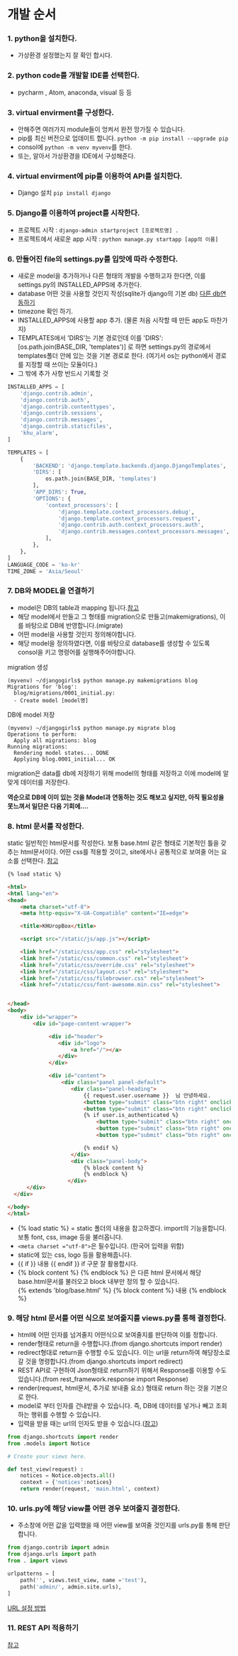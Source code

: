 # 개발 순서 

### 1. python을 설치한다.
  - 가상환경 설정했는지 잘 확인 합시다.
  
### 2. python code를 개발할 IDE를 선택한다.
  - pycharm , Atom, anaconda, visual 등 등
  
### 3. virtual envirment를 구성한다.
  - 안해주면 여러가지 module들이 엉켜서 완전 망가질 수 있습니다.
  - pip를 최신 버전으로 업데이트 합니다. `python -m pip install --upgrade pip`
  - consol에 `python -m venv myvenv`를 한다.
  - 또는, 알아서 가상환경을 IDE에서 구성해준다.
  
### 4. virtual envirment에 pip를 이용하여 API를 설치한다.
  - Django 설치 `pip install django`
  
### 5. Django를 이용하여 project를 시작한다.
  - 프로젝트 시작 : `django-admin startproject [프로젝트명] . `
  - 프로젝트에서 새로운 app 시작 : `python manage.py startapp [app의 이름]`
  
### 6. 만들어진 file의 settings.py를 입맛에 따라 수정한다.
  - 새로운 model을 추가하거나 다른 형태의 개발을 수행하고자 한다면, 이를 settings.py의 INSTALLED_APPS에 추가한다.
  - database 어떤 것을 사용할 것인지 작성(sqlite가 django의 기본 db) [다른 db연동하기](https://github.com/euidong/web-programing/blob/master/Python/Django/Mysql%EC%97%B0%EB%8F%99%ED%95%98%EA%B8%B0.md)
  - timezone 확인 하기.
  - INSTALLED_APPS에 사용할 app 추가. (물론 처음 시작할 때 만든 app도 마찬가지) 
  - TEMPLATES에서 'DIRS'는 기본 경로인데 이를 'DIRS': [os.path.join(BASE_DIR, 'templates')] 로 하면 settings.py의 경로에서 templates폴더 안에 있는 것을 기본 경로로 한다. (여기서 os는 python에서 경로를 지정할 때 쓰이는 모듈이다.)
  - 그 밖에 추가 사항 반드시 기록할 것
  
```python
INSTALLED_APPS = [
    'django.contrib.admin',
    'django.contrib.auth',
    'django.contrib.contenttypes',
    'django.contrib.sessions',
    'django.contrib.messages',
    'django.contrib.staticfiles',
    'khu_alarm',
]

TEMPLATES = [
    {
        'BACKEND': 'django.template.backends.django.DjangoTemplates',
        'DIRS': [
            os.path.join(BASE_DIR, 'templates')
        ],
        'APP_DIRS': True,
        'OPTIONS': {
            'context_processors': [
                'django.template.context_processors.debug',
                'django.template.context_processors.request',
                'django.contrib.auth.context_processors.auth',
                'django.contrib.messages.context_processors.messages',
            ],
        },
    },
]    
LANGUAGE_CODE = 'ko-kr'
TIME_ZONE = 'Asia/Seoul'
```

### 7. DB와 MODEL을 연결하기
  - model은 DB의 table과 mapping 됩니다.[참고](https://github.com/euidong/web-programing/blob/master/Python/Django/model%EC%84%A4%EC%A0%95.md)
  - 해당 model에서 만들고 그 형태를 migration으로 만들고(makemigrations), 이를 바탕으로 DB에 반영합니다.(migrate) 
  - 어떤 model을 사용할 것인지 정의해야합니다.
  - 해당 model을 정의하였다면, 이를 바탕으로 database를 생성할 수 있도록 consol을 키고 명령어를 실행해주어야합니다.


migration 생성

```
(myvenv) ~/djangogirls$ python manage.py makemigrations blog
Migrations for 'blog':
  blog/migrations/0001_initial.py:
  - Create model [model명]
```

DB에 model 저장

```
(myvenv) ~/djangogirls$ python manage.py migrate blog
Operations to perform:
  Apply all migrations: blog
Running migrations:
  Rendering model states... DONE
  Applying blog.0001_initial... OK
```

migration은 data를 db에 저장하기 위해 model의 형태를 저장하고 이에 model에 알맞게 데이터를 저장한다.

<strong>역순으로 DB에 이미 있는 것을 Model과 연동하는 것도 해보고 싶지만, 아직 필요성을 못느껴서 일단은 다음 기회에.... </strong>

### 8. html 문서를 작성한다.
  static 일반적인 html문서를 작성한다.
  보통 base.html 같은 형태로 기본적인 틀을 갖추는 html문서이다.
  어떤 css를 적용할 것이고, site에서나 공통적으로 보여줄 어는 요소를 선택한다.
  [참고](https://github.com/euidong/web-programing/blob/master/Python/Django/template%EC%96%B8%EC%96%B4.md)
```html
{% load static %}

<html>
<html lang="en">
<head>
    <meta charset="utf-8">
    <meta http-equiv="X-UA-Compatible" content="IE=edge">

    <title>KHUropBox</title>

    <script src="/static/js/app.js"></script>

    <link href="/static/css/app.css" rel="stylesheet">
    <link href="/static/css/common.css" rel="stylesheet">
    <link href="/static/css/override.css" rel="stylesheet">
    <link href="/static/css/layout.css" rel="stylesheet">
    <link href="/static/css/filebrowser.css" rel="stylesheet">
    <link href="/static/css/font-awesome.min.css" rel="stylesheet">


</head>
<body>
    <div id="wrapper">
        <div id="page-content-wrapper">

             <div id="header">
                <div id="logo">
                    <a href="/"></a>
                </div>
             </div>

             <div id="content">
                 <div class="panel panel-default">
                    <div class="panel-heading">
                        {{ request.user.username }}  님 안녕하세요.
                        <button type="submit" class="btn right" onclick="location.href='/logout/';">로그아웃</button>
                        <button type="submit" class="btn right" onclick="location.href='/blog/';">게시판</button>
                        {% if user.is_authenticated %}
                            <button type="submit" class="btn right" onclick= location.href='/';>메인메뉴</button>
                            <button type="submit" class="btn right" onclick="location.href='{% url 'post_new' %}';">글쓰기</button>
                            <button type="submit" class="btn right" onclick="location.href='{% url 'post_draft_list' %}';">미리보기</button>

                        {% endif %}
                    </div>
                    <div class="panel-body">
                        {% block content %}
                        {% endblock %}
                   </div>
      </div>
  </div>

</body>
</html>
```
  - {% load static %} = static 폴더의 내용을 참고하겠다. import의 기능을합니다. 보통 font, css, image 등을 불러옵니다.
  - `<meta charset ="utf-8">`은 필수입니다. (한국어 입력을 위함)
  - static에 있는 css, logo 등을 활용해줍니다.
  - {{ if }} 내용 {{ endif }} if 구문 잘 활용합시다.
  - {% block content %} {% endblock %} 은 다른 html 문서에서 해당 base.html문서를 불러오고 block 내부만 정의 할 수 있습니다.
    <br> {% extends 'blog/base.html' %} {% block content %} 내용 {% endblock %}

### 9. 해당 html 문서를 어떤 식으로 보여줄지를 views.py를 통해 결정한다.
  - html에 어떤 인자를 넘겨줄지 어떤식으로 보여줄지를 판단하여 이를 정합니다.
  - render형태로 return을 수행합니다.(from django.shortcuts import render)
  - redirect형대로 return을 수행할 수도 있습니다. 이는 url을 return하여 해당장소로 갈 것을 명령합니다.(from django.shortcuts import redirect)
  - REST API로 구현하여 Json형태로 return하기 위해서 Response를 이용할 수도 있습니다.(from rest_framework.response import Response)
  - render(request, html문서, 추가로 보내줄 요소) 형태로 return 하는 것을 기본으로 한다.
  - model로 부터 인자를 건내받을 수 있습니다. 즉, DB에 데이터를 넣거나 빼고 조회하는 행위를 수행할 수 있습니다.
  - 입력을 받을 때는 url의 인자도 받을 수 있습니다.([참고](https://github.com/euidong/web-programing/blob/master/Python/Django/URL%20%EC%84%A4%EC%A0%95%EB%B2%95.md))
```python
from django.shortcuts import render
from .models import Notice

# Create your views here.

def test_view(request) :
    notices = Notice.objects.all()
    context = {'notices':notices}
    return render(request, 'main.html', context)
```
  
  
### 10. urls.py에 해당 view를 어떤 경우 보여줄지 결정한다.
  - 주소창에 어떤 값을 입력했을 때 어떤 view를 보여줄 것인지를 urls.py를 통해 판단합니다.
```python
from django.contrib import admin
from django.urls import path
from . import views

urlpatterns = [
    path('', views.test_view, name ='test'),
    path('admin/', admin.site.urls),
]
```
[URL 설정 방법](https://github.com/euidong/web-programing/blob/master/Python/Django/URL%20%EC%84%A4%EC%A0%95%EB%B2%95.md)

### 11. REST API 적용하기
[참고](https://github.com/euidong/web-programing/blob/master/Python/Django/REST%20API%20%EA%B5%AC%ED%98%84.md)

